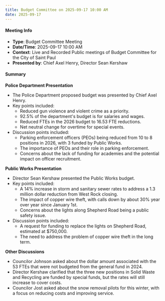 ```yaml
---
title: Budget Committee on 2025-09-17 10:00 AM
date: 2025-09-17
---
```

#### Meeting Info
- **Type**: Budget Committee Meeting
- **Date/Time**: 2025-09-17 10:00 AM
- **Context**: Live and Recorded Public meetings of Budget Committee for the City of Saint Paul
- **Presented by**: Chief Axel Henry, Director Sean Kershaw

#### Summary

**Police Department Presentation**

* The Police Department proposed budget was presented by Chief Axel Henry.
* Key points included:
	+ Reduced gun violence and violent crime as a priority.
	+ 92.5% of the department's budget is for salaries and wages.
	+ Reduced FTEs in the 2026 budget to 16.53 FTE reductions.
	+ Net neutral change for overtime for special events.
* Discussion points included:
	+ Parking enforcement officers (PEOs) being reduced from 10 to 8 positions in 2026, with 3 funded by Public Works.
	+ The importance of PEOs and their role in parking enforcement.
	+ Concerns about the lack of funding for academies and the potential impact on officer recruitment.

**Public Works Presentation**

* Director Sean Kershaw presented the Public Works budget.
* Key points included:
	+ A 14% increase in storm and sanitary sewer rates to address a 1.3 million dollar reduction from West Rock closing.
	+ The impact of copper wire theft, with calls down by about 30% year over year since January 1st.
	+ Concerns about the lights along Shepherd Road being a public safety issue.
* Discussion points included:
	+ A request for funding to replace the lights on Shepherd Road, estimated at $750,000.
	+ The need to address the problem of copper wire theft in the long term.

**Other Discussions**

* Councilor Johnson asked about the dollar amount associated with the 53 FTEs that were not budgeted from the general fund in 2024.
* Director Kershaw clarified that the three new positions in Solid Waste and Recycling are funded by special funds, but the rates will still increase to cover costs.
* Councilor Jost asked about the snow removal pilots for this winter, with a focus on reducing costs and improving service.

